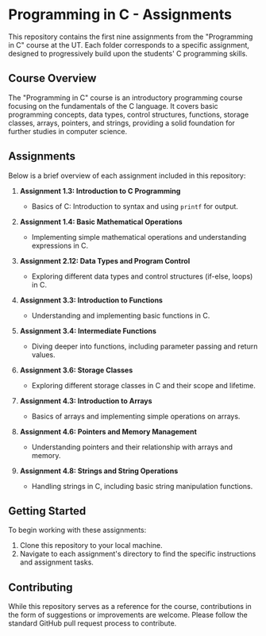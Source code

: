 # Programming in C - Assignments

This repository contains the first nine assignments from the "Programming in C" course at the UT. Each folder corresponds to a specific assignment, designed to progressively build upon the students' C programming skills.

## Course Overview

The "Programming in C" course is an introductory programming course focusing on the fundamentals of the C language. It covers basic programming concepts, data types, control structures, functions, storage classes, arrays, pointers, and strings, providing a solid foundation for further studies in computer science.

## Assignments

Below is a brief overview of each assignment included in this repository:

1. **Assignment 1.3: Introduction to C Programming**
   - Basics of C: Introduction to syntax and using `printf` for output.

2. **Assignment 1.4: Basic Mathematical Operations**
   - Implementing simple mathematical operations and understanding expressions in C.

3. **Assignment 2.12: Data Types and Program Control**
   - Exploring different data types and control structures (if-else, loops) in C.

4. **Assignment 3.3: Introduction to Functions**
   - Understanding and implementing basic functions in C.

5. **Assignment 3.4: Intermediate Functions**
   - Diving deeper into functions, including parameter passing and return values.

6. **Assignment 3.6: Storage Classes**
   - Exploring different storage classes in C and their scope and lifetime.

7. **Assignment 4.3: Introduction to Arrays**
   - Basics of arrays and implementing simple operations on arrays.

8. **Assignment 4.6: Pointers and Memory Management**
   - Understanding pointers and their relationship with arrays and memory.

9. **Assignment 4.8: Strings and String Operations**
   - Handling strings in C, including basic string manipulation functions.

## Getting Started

To begin working with these assignments:

1. Clone this repository to your local machine.
2. Navigate to each assignment's directory to find the specific instructions and assignment tasks.

## Contributing

While this repository serves as a reference for the course, contributions in the form of suggestions or improvements are welcome. Please follow the standard GitHub pull request process to contribute.
